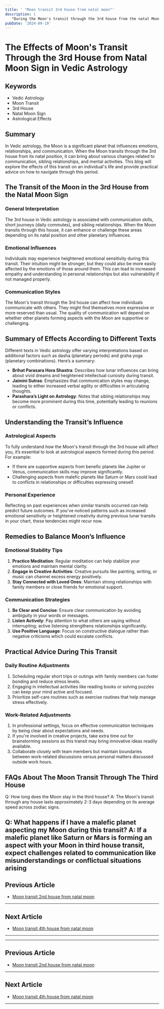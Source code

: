 ```yaml
---
title: ' "Moon transit 3rd house from natal moon"'
description: |
   "During the Moon's transit through the 3rd house from the natal Moon
pubDate: '2024-09-19'
---
```


# The Effects of Moon's Transit Through the 3rd House from Natal Moon Sign in Vedic Astrology

## Keywords
- Vedic Astrology
- Moon Transit
- 3rd House
- Natal Moon Sign
- Astrological Effects

## Summary
In Vedic astrology, the Moon is a significant planet that influences emotions, relationships, and communication. When the Moon transits through the 3rd house from its natal position, it can bring about various changes related to communication, sibling relationships, and mental activities. This blog will explore the effects of this transit on an individual's life and provide practical advice on how to navigate through this period.

## The Transit of the Moon in the 3rd House from the Natal Moon Sign

### General Interpretation
The 3rd house in Vedic astrology is associated with communication skills, short journeys (daily commutes), and sibling relationships. When the Moon transits through this house, it can enhance or challenge these areas depending on its natal position and other planetary influences.

### Emotional Influences
Individuals may experience heightened emotional sensitivity during this transit. Their intuition might be stronger, but they could also be more easily affected by the emotions of those around them. This can lead to increased empathy and understanding in personal relationships but also vulnerability if not managed properly.

### Communication Styles
The Moon's transit through the 3rd house can affect how individuals communicate with others. They might find themselves more expressive or more reserved than usual. The quality of communication will depend on whether other planets forming aspects with the Moon are supportive or challenging.

## Summary of Effects According to Different Texts

Different texts in Vedic astrology offer varying interpretations based on additional factors such as dasha (planetary periods) and graha yoga (planetary combinations). Here’s a summary:

- **Brihat Parasara Hora Shastra**: Describes how lunar influences can bring about vivid dreams and heightened intellectual curiosity during transit.
- **Jaimini Sutras**: Emphasizes that communication styles may change, leading to either increased verbal agility or difficulties in articulating thoughts.
- **Parashara’s Light on Astrology**: Notes that sibling relationships may become more prominent during this time, potentially leading to reunions or conflicts.

## Understanding the Transit’s Influence

### Astrological Aspects
To fully understand how the Moon's transit through the 3rd house will affect you, it’s essential to look at astrological aspects formed during this period. For example:
- If there are supportive aspects from benefic planets like Jupiter or Venus, communication skills may improve significantly.
- Challenging aspects from malefic planets like Saturn or Mars could lead to conflicts in relationships or difficulties expressing oneself.

### Personal Experience
Reflecting on past experiences when similar transits occurred can help predict future outcomes. If you've noticed patterns such as increased emotional sensitivity or heightened creativity during previous lunar transits in your chart, these tendencies might recur now.

## Remedies to Balance Moon’s Influence

### Emotional Stability Tips
1. **Practice Meditation**: Regular meditation can help stabilize your emotions and maintain mental clarity.
2. **Engage in Creative Activities**: Creative pursuits like painting, writing, or music can channel excess energy positively.
3. **Stay Connected with Loved Ones**: Maintain strong relationships with family members or close friends for emotional support.

### Communication Strategies
1. **Be Clear and Concise**: Ensure clear communication by avoiding ambiguity in your words or messages.
2. **Listen Actively**: Pay attention to what others are saying without interrupting; active listening strengthens relationships significantly.
3. **Use Positive Language**: Focus on constructive dialogue rather than negative criticisms which could escalate conflicts.

## Practical Advice During This Transit

### Daily Routine Adjustments
1. Scheduling regular short trips or outings with family members can foster bonding and reduce stress levels.
2. Engaging in intellectual activities like reading books or solving puzzles can keep your mind active and focused.
3. Prioritize self-care routines such as exercise routines that help manage stress effectively.

### Work-Related Adjustments
1. In professional settings, focus on effective communication techniques by being clear about expectations and needs.
2. If you're involved in creative projects, take extra time out for brainstorming sessions as this transit may bring innovative ideas readily available.
3. Collaborate closely with team members but maintain boundaries between work-related discussions versus personal matters discussed outside work hours.

## FAQs About The Moon Transit Through The Third House

Q: How long does the Moon stay in the third house?
A: The Moon's transit through any house lasts approximately 2-3 days depending on its average speed across zodiac signs.

Q: What happens if I have a malefic planet aspecting my Moon during this transit?
A: If a malefic planet like Saturn or Mars is forming an aspect with your Moon in third house transit, expect challenges related to communication like misunderstandings or conflictual situations arising
---

## Previous Article
- [Moon transit 2nd house from natal moon](200102_Moon_transit_2nd_house_from_natal_moon.md)

---

## Next Article
- [Moon transit 4th house from natal moon](200104_Moon_transit_4th_house_from_natal_moon.md)

---
---

## Previous Article
- [Moon transit 2nd house from natal moon](200102_Moon_transit_2nd_house_from_natal_moon.md)

---

## Next Article
- [Moon transit 4th house from natal moon](200104_Moon_transit_4th_house_from_natal_moon.md)

---
